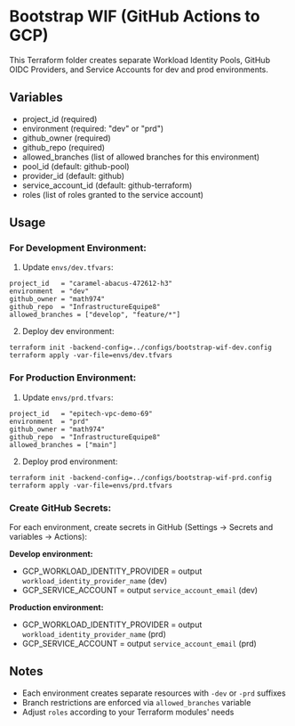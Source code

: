 # Bootstrap WIF (GitHub Actions to GCP)

This Terraform folder creates separate Workload Identity Pools, GitHub OIDC Providers, and Service Accounts for dev and prod environments.

## Variables
- project_id (required)
- environment (required: "dev" or "prd")
- github_owner (required)
- github_repo (required)
- allowed_branches (list of allowed branches for this environment)
- pool_id (default: github-pool)
- provider_id (default: github)
- service_account_id (default: github-terraform)
- roles (list of roles granted to the service account)

## Usage

### For Development Environment:
1) Update `envs/dev.tfvars`:
```
project_id   = "caramel-abacus-472612-h3"
environment  = "dev"
github_owner = "math974"
github_repo  = "InfrastructureEquipe8"
allowed_branches = ["develop", "feature/*"]
```

2) Deploy dev environment:
```
terraform init -backend-config=../configs/bootstrap-wif-dev.config
terraform apply -var-file=envs/dev.tfvars
```

### For Production Environment:
1) Update `envs/prd.tfvars`:
```
project_id   = "epitech-vpc-demo-69"
environment  = "prd"
github_owner = "math974"
github_repo  = "InfrastructureEquipe8"
allowed_branches = ["main"]
```

2) Deploy prod environment:
```
terraform init -backend-config=../configs/bootstrap-wif-prd.config
terraform apply -var-file=envs/prd.tfvars
```

### Create GitHub Secrets:
For each environment, create secrets in GitHub (Settings -> Secrets and variables -> Actions):

**Develop environment:**
- GCP_WORKLOAD_IDENTITY_PROVIDER = output `workload_identity_provider_name` (dev)
- GCP_SERVICE_ACCOUNT = output `service_account_email` (dev)

**Production environment:**
- GCP_WORKLOAD_IDENTITY_PROVIDER = output `workload_identity_provider_name` (prd)
- GCP_SERVICE_ACCOUNT = output `service_account_email` (prd)

## Notes
- Each environment creates separate resources with `-dev` or `-prd` suffixes
- Branch restrictions are enforced via `allowed_branches` variable
- Adjust `roles` according to your Terraform modules' needs
